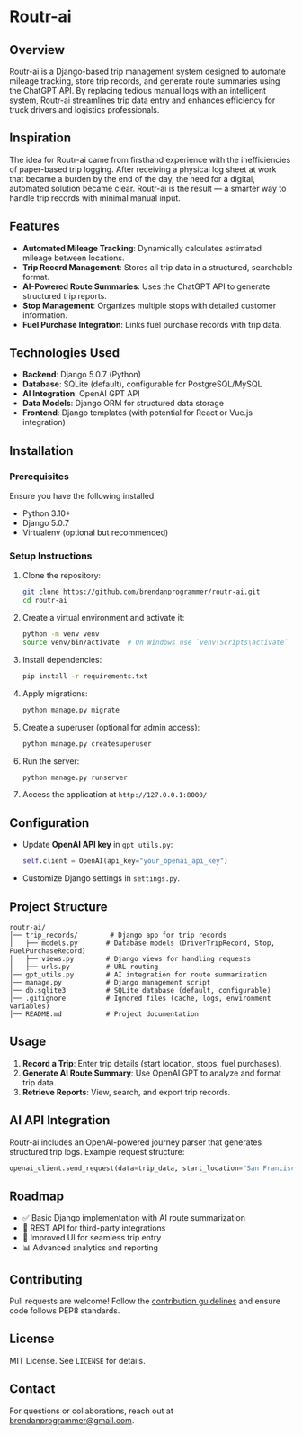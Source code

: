 # Routr-ai

## Overview

Routr-ai is a Django-based trip management system designed to automate mileage tracking, store trip records, and generate route summaries using the ChatGPT API. By replacing tedious manual logs with an intelligent system, Routr-ai streamlines trip data entry and enhances efficiency for truck drivers and logistics professionals.

## Inspiration

The idea for Routr-ai came from firsthand experience with the inefficiencies of paper-based trip logging. After receiving a physical log sheet at work that became a burden by the end of the day, the need for a digital, automated solution became clear. Routr-ai is the result — a smarter way to handle trip records with minimal manual input.

## Features

- **Automated Mileage Tracking**: Dynamically calculates estimated mileage between locations.
- **Trip Record Management**: Stores all trip data in a structured, searchable format.
- **AI-Powered Route Summaries**: Uses the ChatGPT API to generate structured trip reports.
- **Stop Management**: Organizes multiple stops with detailed customer information.
- **Fuel Purchase Integration**: Links fuel purchase records with trip data.

## Technologies Used

- **Backend**: Django 5.0.7 (Python)
- **Database**: SQLite (default), configurable for PostgreSQL/MySQL
- **AI Integration**: OpenAI GPT API
- **Data Models**: Django ORM for structured data storage
- **Frontend**: Django templates (with potential for React or Vue.js integration)

## Installation

### Prerequisites

Ensure you have the following installed:

- Python 3.10+
- Django 5.0.7
- Virtualenv (optional but recommended)

### Setup Instructions

1. Clone the repository:
   ```sh
   git clone https://github.com/brendanprogrammer/routr-ai.git
   cd routr-ai
   ```
2. Create a virtual environment and activate it:
   ```sh
   python -m venv venv
   source venv/bin/activate  # On Windows use `venv\Scripts\activate`
   ```
3. Install dependencies:
   ```sh
   pip install -r requirements.txt
   ```
4. Apply migrations:
   ```sh
   python manage.py migrate
   ```
5. Create a superuser (optional for admin access):
   ```sh
   python manage.py createsuperuser
   ```
6. Run the server:
   ```sh
   python manage.py runserver
   ```
7. Access the application at `http://127.0.0.1:8000/`

## Configuration

- Update **OpenAI API key** in `gpt_utils.py`:
  ```python
  self.client = OpenAI(api_key="your_openai_api_key")
  ```
- Customize Django settings in `settings.py`.

## Project Structure

```
routr-ai/
│── trip_records/        # Django app for trip records
│   ├── models.py       # Database models (DriverTripRecord, Stop, FuelPurchaseRecord)
│   ├── views.py        # Django views for handling requests
│   ├── urls.py         # URL routing
│── gpt_utils.py        # AI integration for route summarization
│── manage.py           # Django management script
│── db.sqlite3          # SQLite database (default, configurable)
│── .gitignore          # Ignored files (cache, logs, environment variables)
│── README.md           # Project documentation
```

## Usage

1. **Record a Trip**: Enter trip details (start location, stops, fuel purchases).
2. **Generate AI Route Summary**: Use OpenAI GPT to analyze and format trip data.
3. **Retrieve Reports**: View, search, and export trip records.

## AI API Integration

Routr-ai includes an OpenAI-powered journey parser that generates structured trip logs. Example request structure:

```python
openai_client.send_request(data=trip_data, start_location="San Francisco", ending_location="Los Angeles")
```

## Roadmap

- ✅ Basic Django implementation with AI route summarization
- 🚧 REST API for third-party integrations
- 🎨 Improved UI for seamless trip entry
- 📊 Advanced analytics and reporting

## Contributing

Pull requests are welcome! Follow the [contribution guidelines](CONTRIBUTING.md) and ensure code follows PEP8 standards.

## License

MIT License. See `LICENSE` for details.

## Contact

For questions or collaborations, reach out at brendanprogrammer@gmail.com.
